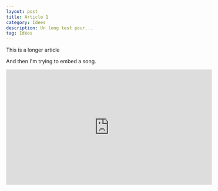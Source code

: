 ```yaml
---
layout: post
title: Article 1
category: Idees
description: Un long test pour...
tag: Idées
---
```


This is a longer article

And then I'm trying to embed a song. 

<div class="videoWrapper">
<iframe width="560" height="315" src="https://www.youtube-nocookie.com/embed/KKAGWgbpSYU" title="YouTube video player" frameborder="0" allow="accelerometer; autoplay; clipboard-write; encrypted-media; gyroscope; picture-in-picture" allowfullscreen></iframe>
</div>
